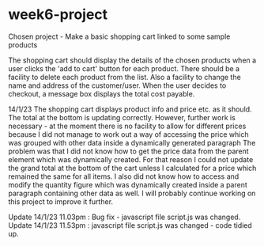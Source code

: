 # week6-project
Chosen project - Make a basic shopping cart linked to some sample products

The shopping cart should display the details of the chosen products when a user clicks the 'add to cart' button for each product.
There should be a facility to delete each product from the list. Also a facility to change the name and address of the customer/user.
When the user decides to checkout, a message box displays the total cost payable.

14/1/23
The shopping cart displays product info and price etc. as it should. The total at the bottom is updating correctly.
However, further work is necessary - at the moment there is no facility to allow for different prices because I did not 
manage to work out a way of accessing the price which was grouped with other data inside a dynamically generated paragraph
The problem was that I did not know how to get the price data from the parent element which was dynamically created.
For that reason I could not update the grand total at the bottom of the cart unless I calculated for a price which remained the same for all items.  I also did not know how to access and modify
 the quantity figure which was dynamically created inside a parent paragraph containing other data as well.
 I will probably continue working on this project to improve it further.
 
 Update 14/1/23 11.03pm : Bug fix - javascript file script.js was changed.
 Update 14/1/23 11.53pm : javascript file script.js was changed - code tidied up.
 
